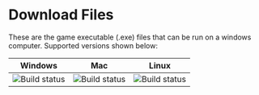 # Download Files
These are the game executable (.exe) files that can be run on a windows computer. Supported versions shown below:   

| Windows | Mac | Linux |
|---------|-----|-------|
| ![Build status](https://ci.appveyor.com/api/projects/status/32r7s2skrgm9ubva?svg=true&passingText=Supported) | ![Build status](https://ci.appveyor.com/api/projects/status/32r7s2skrgm9ubva?svg=true&passingText=Not%20Supported) | ![Build status](https://ci.appveyor.com/api/projects/status/32r7s2skrgm9ubva?svg=true&passingText=Not%20Supported) |
